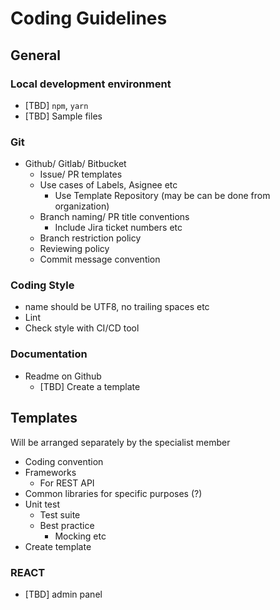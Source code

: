 # Coding Guidelines

## General

### Local development environment

- [TBD] `npm`, `yarn`
- [TBD] Sample files

### Git

- Github/ Gitlab/ Bitbucket
  - Issue/ PR templates
  - Use cases of Labels, Asignee etc
    - Use Template Repository (may be can be done from organization)
  - Branch naming/ PR title conventions
    - Include Jira ticket numbers etc
  - Branch restriction policy
  - Reviewing policy
  - Commit message convention

### Coding Style

- name should be UTF8, no trailing spaces etc
- Lint
- Check style with CI/CD tool

### Documentation

- Readme on Github
  - [TBD] Create a template

## Templates

Will be arranged separately by the specialist member

- Coding convention
- Frameworks
  - For REST API
- Common libraries for specific purposes (?)
- Unit test
  - Test suite
  - Best practice
    - Mocking etc
- Create template


### REACT

- [TBD] admin panel
